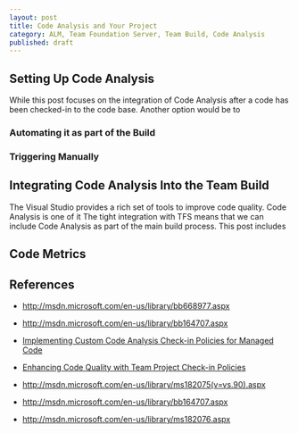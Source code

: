 ```yaml
---
layout: post
title: Code Analysis and Your Project 
category: ALM, Team Foundation Server, Team Build, Code Analysis
published: draft
---
```

## Setting Up Code Analysis
While this post focuses on the integration of Code Analysis after a code has been checked-in to the code base. Another option would be to

### Automating it as part of the Build

### Triggering Manually


## Integrating Code Analysis Into the Team Build
The Visual Studio provides a rich set of tools to improve code quality. Code Analysis is one of it The tight integration with TFS means that we can include Code Analysis as part of the main build process.
This post includes

## Code Metrics


## References
 
* http://msdn.microsoft.com/en-us/library/bb668977.aspx

* http://msdn.microsoft.com/en-us/library/bb164707.aspx
* [Implementing Custom Code Analysis Check-in Policies for Managed Code](http://msdn.microsoft.com/en-us/library/dd492668.aspx)
* [Enhancing Code Quality with Team Project Check-in Policies](http://msdn.microsoft.com/en-us/library/dd264876.aspx)
* http://msdn.microsoft.com/en-us/library/ms182075(v=vs.90).aspx
* http://msdn.microsoft.com/en-us/library/bb164707.aspx
* http://msdn.microsoft.com/en-us/library/ms182076.aspx
